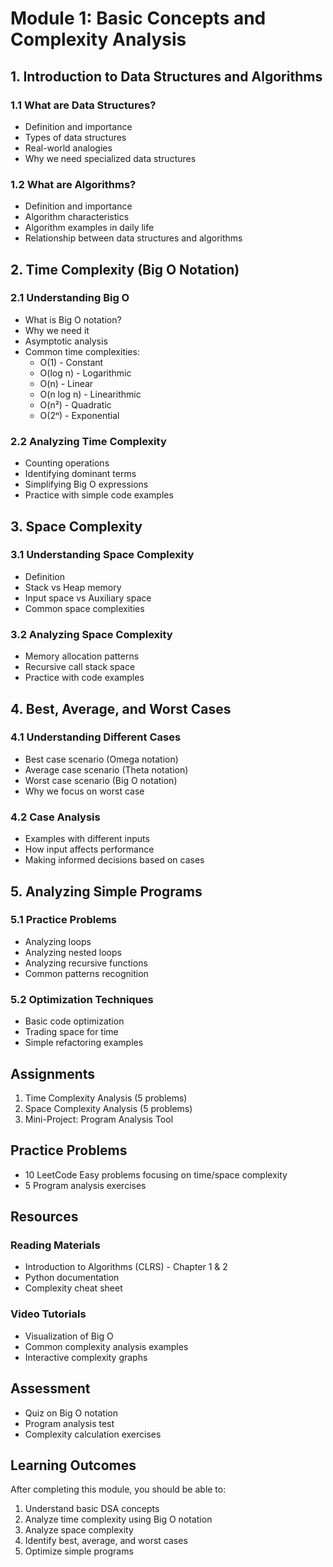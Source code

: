 # Module 1: Basic Concepts and Complexity Analysis

## 1. Introduction to Data Structures and Algorithms
### 1.1 What are Data Structures?
- Definition and importance
- Types of data structures
- Real-world analogies
- Why we need specialized data structures

### 1.2 What are Algorithms?
- Definition and importance
- Algorithm characteristics
- Algorithm examples in daily life
- Relationship between data structures and algorithms

## 2. Time Complexity (Big O Notation)
### 2.1 Understanding Big O
- What is Big O notation?
- Why we need it
- Asymptotic analysis
- Common time complexities:
  - O(1) - Constant
  - O(log n) - Logarithmic
  - O(n) - Linear
  - O(n log n) - Linearithmic
  - O(n²) - Quadratic
  - O(2ⁿ) - Exponential

### 2.2 Analyzing Time Complexity
- Counting operations
- Identifying dominant terms
- Simplifying Big O expressions
- Practice with simple code examples

## 3. Space Complexity
### 3.1 Understanding Space Complexity
- Definition
- Stack vs Heap memory
- Input space vs Auxiliary space
- Common space complexities

### 3.2 Analyzing Space Complexity
- Memory allocation patterns
- Recursive call stack space
- Practice with code examples

## 4. Best, Average, and Worst Cases
### 4.1 Understanding Different Cases
- Best case scenario (Omega notation)
- Average case scenario (Theta notation)
- Worst case scenario (Big O notation)
- Why we focus on worst case

### 4.2 Case Analysis
- Examples with different inputs
- How input affects performance
- Making informed decisions based on cases

## 5. Analyzing Simple Programs
### 5.1 Practice Problems
- Analyzing loops
- Analyzing nested loops
- Analyzing recursive functions
- Common patterns recognition

### 5.2 Optimization Techniques
- Basic code optimization
- Trading space for time
- Simple refactoring examples

## Assignments
1. Time Complexity Analysis (5 problems)
2. Space Complexity Analysis (5 problems)
3. Mini-Project: Program Analysis Tool

## Practice Problems
- 10 LeetCode Easy problems focusing on time/space complexity
- 5 Program analysis exercises

## Resources
### Reading Materials
- Introduction to Algorithms (CLRS) - Chapter 1 & 2
- Python documentation
- Complexity cheat sheet

### Video Tutorials
- Visualization of Big O
- Common complexity analysis examples
- Interactive complexity graphs

## Assessment
- Quiz on Big O notation
- Program analysis test
- Complexity calculation exercises

## Learning Outcomes
After completing this module, you should be able to:
1. Understand basic DSA concepts
2. Analyze time complexity using Big O notation
3. Analyze space complexity
4. Identify best, average, and worst cases
5. Optimize simple programs
